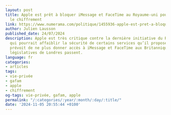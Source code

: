 ```yaml
---
layout: post
title: Apple est prêt à bloquer iMessage et FaceTime au Royaume-uni pour protéger
  le chiffrement
link: https://www.numerama.com/politique/1455936-apple-est-pret-a-bloquer-imessage-et-facetime-au-royaume-uni-pour-proteger-le-chiffrement.html
author: Julien Lausson
published_date: 24/07/2024
description: Apple est très critique contre la dernière initiative du Royaume-Uni,
  qui pourrait affaiblir la sécurité de certains services qu’il propose. L’entreprise
  prévoit de ne plus donner accès à iMessage et FaceTime aux Britanniques si les propositions
  législatives de Londres passent.
language: fr
categories:
- articles
tags:
- vie-privée
- gafam
- apple
- chiffrement
og-tags: vie-privée, gafam, apple
permalink: "/:categories/:year/:month/:day/:title/"
date: '2024-11-05 20:55:44 +0100'
---
```

